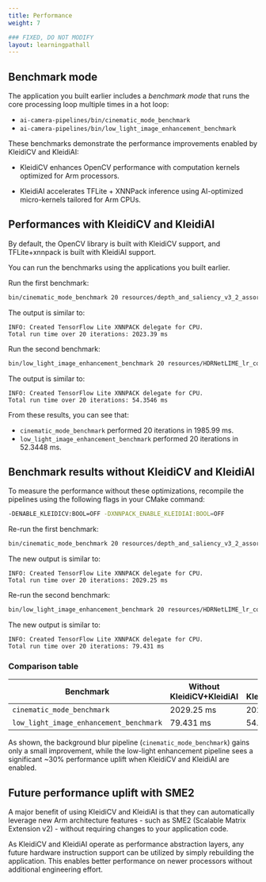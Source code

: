 ```yaml
---
title: Performance
weight: 7

### FIXED, DO NOT MODIFY
layout: learningpathall
---
```


## Benchmark mode

The application you built earlier includes a *benchmark mode* that runs the core processing loop multiple times in a hot loop:

- `ai-camera-pipelines/bin/cinematic_mode_benchmark`
- `ai-camera-pipelines/bin/low_light_image_enhancement_benchmark`

These benchmarks demonstrate the performance improvements enabled by KleidiCV and KleidiAI:
- KleidiCV enhances OpenCV performance with computation kernels optimized for Arm processors.

- KleidiAI accelerates TFLite + XNNPack inference using AI-optimized micro-kernels tailored for Arm CPUs.

## Performances with KleidiCV and KleidiAI

By default, the OpenCV library is built with KleidiCV support, and TFLite+xnnpack is built with KleidiAI support. 

You can run the benchmarks using the applications you built earlier.

Run the first benchmark:

```bash
bin/cinematic_mode_benchmark 20 resources/depth_and_saliency_v3_2_assortedv2_w_augment_mobilenetv2_int8_only_ptq.tflite
```

The output is similar to:

```output
INFO: Created TensorFlow Lite XNNPACK delegate for CPU.
Total run time over 20 iterations: 2023.39 ms
```

Run the second benchmark:

```bash
bin/low_light_image_enhancement_benchmark 20 resources/HDRNetLIME_lr_coeffs_v1_1_0_mixed_low_light_perceptual_l2_loss_int8_only_ptq.tflite
```

The output is similar to:

```output
INFO: Created TensorFlow Lite XNNPACK delegate for CPU.
Total run time over 20 iterations: 54.3546 ms
```

From these results, you can see that:
- `cinematic_mode_benchmark` performed 20 iterations in 1985.99 ms.
- `low_light_image_enhancement_benchmark` performed 20 iterations in 52.3448 ms.

## Benchmark results without KleidiCV and KleidiAI

To measure the performance without these optimizations, recompile the pipelines using the following flags in your CMake command:
```bash
-DENABLE_KLEIDICV:BOOL=OFF -DXNNPACK_ENABLE_KLEIDIAI:BOOL=OFF
```

Re-run the first benchmark:

```bash
bin/cinematic_mode_benchmark 20 resources/depth_and_saliency_v3_2_assortedv2_w_augment_mobilenetv2_int8_only_ptq.tflite
```

The new output is similar to:

```output
INFO: Created TensorFlow Lite XNNPACK delegate for CPU.
Total run time over 20 iterations: 2029.25 ms
```

Re-run the second benchmark:

```bash
bin/low_light_image_enhancement_benchmark 20 resources/HDRNetLIME_lr_coeffs_v1_1_0_mixed_low_light_perceptual_l2_loss_int8_only_ptq.tflite
```

The new output is similar to:

```output
INFO: Created TensorFlow Lite XNNPACK delegate for CPU.
Total run time over 20 iterations: 79.431 ms
```

### Comparison table

| Benchmark                                 | Without KleidiCV+KleidiAI | With KleidiCV+KleidiAI |
|-------------------------------------------|---------------------------|------------------------|
| `cinematic_mode_benchmark`                | 2029.25 ms                | 2023.39 ms             |
| `low_light_image_enhancement_benchmark`   | 79.431 ms                 | 54.3546 ms             |

As shown, the background blur pipeline (`cinematic_mode_benchmark`) gains only a small improvement, while the low-light enhancement pipeline sees a significant ~30% performance uplift when KleidiCV and KleidiAI are enabled.

## Future performance uplift with SME2

A major benefit of using KleidiCV and KleidiAI is that they can automatically leverage new Arm architecture features - such as SME2 (Scalable Matrix Extension v2) - without requiring changes to your application code.

As KleidiCV and KleidiAI operate as performance abstraction layers, any future hardware instruction support can be utilized by simply rebuilding the application. This enables better performance on newer processors without additional engineering effort.


